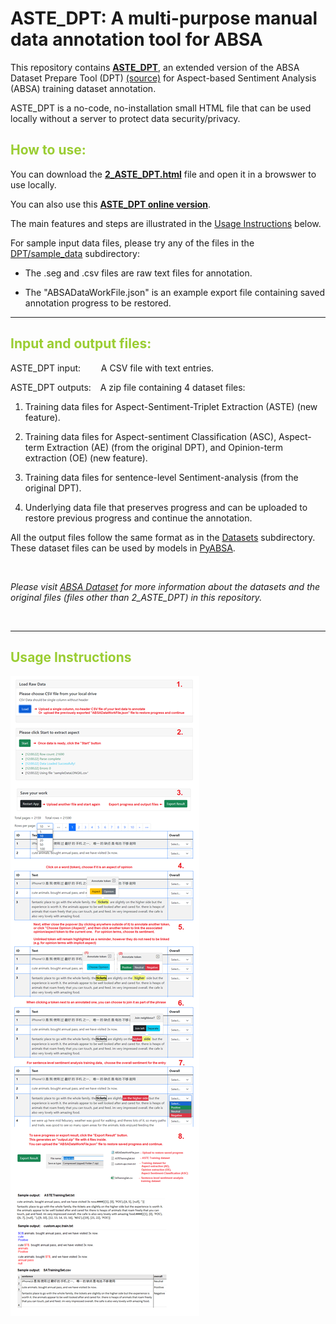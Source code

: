 
# ASTE_DPT: A multi-purpose manual data annotation tool for ABSA

 This repository contains [<b>ASTE_DPT</b>](https://github.com/yhua219/ABSADatasets/blob/v2.0/DPT/2_ASTE_DPT.html), an extended version of the ABSA Dataset Prepare Tool (DPT) [(source)](https://github.com/yangheng95/ABSADatasets/tree/v2.0/DPT) for Aspect-based Sentiment Analysis (ABSA) training dataset annotation. 
 
 ASTE_DPT is a no-code, no-installation small HTML file that can be used locally without a server to protect data security/privacy. 

## <font color='yellowgreen'>How to use:</font>

 You can download the [<b>2_ASTE_DPT.html</b>](https://github.com/yhua219/ABSADatasets/tree/v2.0/DPT) file and open it in a browswer to use locally.
 
 You can also use this [<b>ASTE_DPT online version</b>](https://yhua219.github.io/ASTE_DPT/). 

The main features and steps are illustrated in the [Usage Instructions](https://github.com/yhua219/ABSADatasets?tab=readme-ov-file#usage-instructions) below.

 For sample input data files, please try any of the files in the [DPT/sample_data](https://github.com/yhua219/ABSADatasets/tree/v2.0/DPT/sample_data) subdirectory:

 * The .seg and .csv files are raw text files for annotation.

 * The "ABSADataWorkFile.json" is an example export file containing saved annotation progress to be restored. 

 --------------------

## <font color='yellowgreen'>Input and output files:</font>
 
 ASTE_DPT input: &emsp; &ensp; A CSV file with text entries.

 ASTE_DPT outputs: &ensp; A zip file containing 4 dataset files: 
  1) Training data files for Aspect-Sentiment-Triplet Extraction (ASTE) (new feature).

  2) Training data files for Aspect-sentiment Classification (ASC), Aspect-term Extraction (AE) (from the original DPT), and Opinion-term extraction (OE) (new feature).

  3) Training data files for sentence-level Sentiment-analysis (from the original DPT).  

  4) Underlying data file that preserves progress and can be uploaded to restore previous progress and continue the annotation. 
 

 All the output files follow the same format as in the [Datasets](https://github.com/yangheng95/ABSADatasets/tree/v2.0/datasets) subdirectory. These dataset files can be used by models in [PyABSA](https://github.com/yangheng95/PyABSA).

<br>

<i>Please visit [ABSA Dataset](https://github.com/yangheng95/ABSADatasets) for more information about the datasets and the original files (files other than 2_ASTE_DPT) in this repository.</i>

<br>

---------------------------------------------
## <font color='yellowgreen'>Usage Instructions</font>

![ASTE_DPT instructions](https://github.com/yhua219/ABSADatasets/blob/v2.0/ASTE_DPT%20instructions.png?raw=true)
